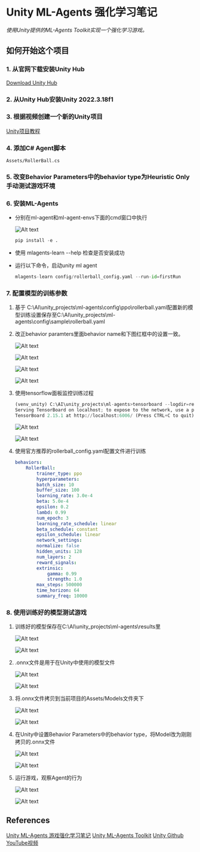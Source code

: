 # Unity ML-Agents 强化学习笔记

*使用Unity提供的ML-Agents Toolkit实现一个强化学习游戏。*

## 如何开始这个项目

### 1. 从官网下载安装Unity Hub

[Download Unity Hub](https://unity.com/de/download)

### 2. 从Unity Hub安装Unity 2022.3.18f1

### 3. 根据视频创建一个新的Unity项目

[Unity项目教程](https://www.youtube.com/watch?v=fZy9HRrkNvc&t=807s)

### 4. 添加C# Agent脚本

    Assets/RollerBall.cs

### 5. 改变Behavior Parameters中的behavior type为Heuristic Only 手动测试游戏环境

### 6. 安装ML-Agents

- 分别在ml-agent和ml-agent-envs下面的cmd窗口中执行

    ![Alt text](image/image.png)

    ```python
    pip install -e .
    ```

- 使用 mlagents-learn --help 检查是否安装成功
- 运行以下命令，启动unity ml agent

    ```python
    mlagents-learn config/rollerball_config.yaml --run-id=firstRun
    ```

### 7. 配置模型的训练参数

1. 基于 C:\AI\unity_projects\ml-agents\config\ppo\rollerball.yaml配置新的模型训练设置保存至C:\AI\unity_projects\ml-agents\config\sample\rollerball.yaml
2. 改正behavior paramters里面behavior name和下图红框中的设置一致。

   ![Alt text](https://github.com/hrsxz/Unity_MLAgent_Project/blob/master/Image/image-2.png)

   ![Alt text](image/image-2.png)

   ![Alt text](https://github.com/hrsxz/Unity_MLAgent_Project/blob/master/Image/image-1.png)

   ![Alt text](image/image-1.png)
3. 使用tensorflow面板监控训练过程

    ```python
   (venv_unity) C:\AI\unity_projects\ml-agents>tensorboard --logdir=results
    Serving TensorBoard on localhost; to expose to the network, use a proxy or pass --bind_all
    TensorBoard 2.15.1 at http://localhost:6006/ (Press CTRL+C to quit)
    ```

    ![Alt text](https://github.com/hrsxz/Unity_MLAgent_Project/blob/master/Image/image-3.png)

    ![Alt text](image/image-3.png)

4. 使用官方推荐的rollerball_config.yaml配置文件进行训练

    ```yaml
    behaviors:
        RollerBall:
            trainer_type: ppo
            hyperparameters:
            batch_size: 10
            buffer_size: 100
            learning_rate: 3.0e-4
            beta: 5.0e-4
            epsilon: 0.2
            lambd: 0.99
            num_epoch: 3
            learning_rate_schedule: linear
            beta_schedule: constant
            epsilon_schedule: linear
            network_settings:
            normalize: false
            hidden_units: 128
            num_layers: 2
            reward_signals:
            extrinsic:
                gamma: 0.99
                strength: 1.0
            max_steps: 500000
            time_horizon: 64
            summary_freq: 10000
    ```

### 8. 使用训练好的模型测试游戏

1. 训练好的模型保存在C:\AI\unity_projects\ml-agents\results里

   ![Alt text](https://github.com/hrsxz/Unity_MLAgent_Project/blob/master/Image/image-4.png)

   ![Alt text](image/image-4.png)
2. .onnx文件是用于在Unity中使用的模型文件

   ![Alt text](https://github.com/hrsxz/Unity_MLAgent_Project/blob/master/Image/image-5.png)

   ![Alt text](image/image-5.png)
3. 将.onnx文件拷贝到当前项目的Assets/Models文件夹下

   ![Alt text](https://github.com/hrsxz/Unity_MLAgent_Project/blob/master/Image/image-6.png)

   ![Alt text](image/image-6.png)
4. 在Unity中设置Behavior Parameters中的behavior type，将Model改为刚刚拷贝的.onnx文件

   ![Alt text](https://github.com/hrsxz/Unity_MLAgent_Project/blob/master/Image/image-7.png)

   ![Alt text](/image/image-7.png)

5. 运行游戏，观察Agent的行为

    ![Alt text](https://github.com/hrsxz/Unity_MLAgent_Project/blob/master/Image/20240128_114054.gif)

    ![Alt text](/image/20240128_114054.gif)

## References

[Unity ML-Agents 游戏强化学习笔记](https://techdiylife.github.io/AI-Game/unity/memo-unity-ML-Agents-01.html)
[Unity ML-Agents Toolkit](https://unity-technologies.github.io/ml-agents/Learning-Environment-Create-New/#training-the-environment)
[Unity Github](https://github.com/Unity-Technologies/ml-agents)
[YouTube视频](https://www.youtube.com/watch?v=2N9EoF6pQyE&list=PLX2vGYjWbI0Q-s4_lX0h4i2zbZqlg4OfF&index=1)
